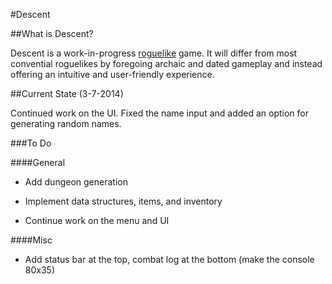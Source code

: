 #Descent

##What is Descent?

Descent is a work-in-progress [roguelike](http://en.wikipedia.org/wiki/Roguelike) game. It will differ from most convential roguelikes by foregoing archaic and dated gameplay and instead offering an intuitive and user-friendly experience.

##Current State (3-7-2014)

Continued work on the UI. Fixed the name input and added an option for generating random names.

###To Do

####General

- Add dungeon generation

- Implement data structures, items, and inventory

- Continue work on the menu and UI

####Misc

- Add status bar at the top, combat log at the bottom (make the console 80x35)